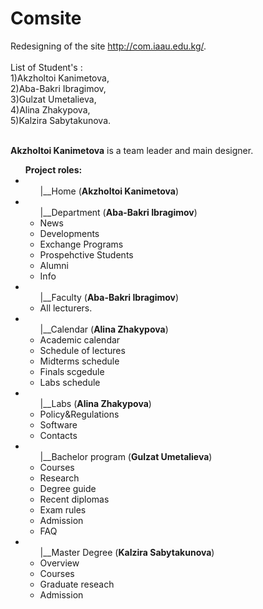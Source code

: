 # Comsite
Redesigning of the site http://com.iaau.edu.kg/. <br><br>
List of Student's : <br>
1)Akzholtoi Kanimetova,<br>
2)Aba-Bakri Ibragimov,<br>
3)Gulzat Umetalieva,<br>
4)Alina Zhakypova,<br>
5)Kalzira Sabytakunova.<br><br>

<b>Akzholtoi Kanimetova</b> is a team leader and main designer.
<ul><b>Project roles:</b><br>
  <li><ul>|__Home  (<b>Akzholtoi Kanimetova</b>)</ul></li>

<li><ul>|__Department (<b>Aba-Bakri Ibragimov</b>)</li>
<li>News<br>
<li>Developments<br>
<li>Exchange Programs<br>
<li>Prospehctive Students<br>
<li>Alumni<br>
<li>Info<br>
</ul>
<li><ul>|__Faculty (<b>Aba-Bakri Ibragimov</b>)</li>
  <li>All lecturers.</li>
</ul>
<li><ul>|__Calendar (<b>Alina Zhakypova</b>)</li>
<li>Academic calendar<br>
<li>Schedule of lectures<br>
<li>Midterms schedule<br>
<li>Finals scgedule<br>
<li>Labs schedule<br>
</ul>
<li><ul>|__Labs (<b>Alina Zhakypova</b>)</li>
<li>Policy&Regulations<br>
<li>Software<br>
<li>Contacts<br></ul>

<li><ul>|__Bachelor program (<b>Gulzat Umetalieva</b>)</li>
<li>Courses<br>
<li>Research<br>
<li>Degree guide<br>
<li>Recent diplomas<br>
<li>Exam rules<br>
<li>Admission<br>
<li>FAQ<br></ul>
                
<li><ul>|__Master Degree (<b>Kalzira Sabytakunova</b>)  </li>  
    <li>Overview<br>
    <li>Courses<br>
    <li>Graduate reseach<br>
    <li>Admission<br>
      </ul>
</ul>
